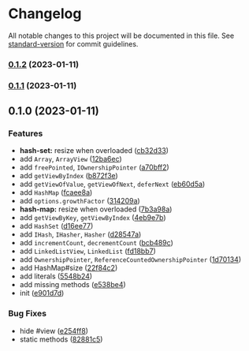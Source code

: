 # Changelog

All notable changes to this project will be documented in this file. See [standard-version](https://github.com/conventional-changelog/standard-version) for commit guidelines.

### [0.1.2](https://github.com/BlackGlory/buffer-structures/compare/v0.1.1...v0.1.2) (2023-01-11)

### [0.1.1](https://github.com/BlackGlory/buffer-structures/compare/v0.1.0...v0.1.1) (2023-01-11)

## 0.1.0 (2023-01-11)


### Features

* **hash-set:** resize when overloaded ([cb32d33](https://github.com/BlackGlory/buffer-structures/commit/cb32d3333f678389d6d22f4363e98e1d97548696))
* add `Array`, `ArrayView` ([12ba6ec](https://github.com/BlackGlory/buffer-structures/commit/12ba6ec9ce6796f111ccc564ed0bc692e09b1063))
* add `freePointed`, `IOwnershipPointer` ([a70bff2](https://github.com/BlackGlory/buffer-structures/commit/a70bff2c9ef737f1e4b30e82e7799937a13c9175))
* add `getViewByIndex` ([b872f3e](https://github.com/BlackGlory/buffer-structures/commit/b872f3eb09f0e27ad4f9d85331b71cefc84b5374))
* add `getViewOfValue`, `getViewOfNext`, `deferNext` ([eb60d5a](https://github.com/BlackGlory/buffer-structures/commit/eb60d5a03ec1d227193134d9458c79be4482e990))
* add `HashMap` ([fcaee8a](https://github.com/BlackGlory/buffer-structures/commit/fcaee8aa6db6e309075a3a2256ebfd874a9a6e6e))
* add `options.growthFactor` ([314209a](https://github.com/BlackGlory/buffer-structures/commit/314209a6a33ab81273f3d041a3bc5cee4c83020b))
* **hash-map:** resize when overloaded ([7b3a98a](https://github.com/BlackGlory/buffer-structures/commit/7b3a98ac425ab8986078c7f0e6bfc0c77258acd7))
* add `getViewByKey`, `getViewByIndex` ([4eb9e7b](https://github.com/BlackGlory/buffer-structures/commit/4eb9e7b63a5c085f0fd7734ba9975229ba559732))
* add `HashSet` ([d16ee77](https://github.com/BlackGlory/buffer-structures/commit/d16ee775c34604018af54eda5dcab59ab588244b))
* add `IHash`, `IHasher`, `Hasher` ([d28547a](https://github.com/BlackGlory/buffer-structures/commit/d28547a28d736028d9993e4afcf4d3388b4dd95c))
* add `incrementCount`, `decrementCount` ([bcb489c](https://github.com/BlackGlory/buffer-structures/commit/bcb489ca1b911be6a5901a0d5a5cff473f096e2a))
* add `LinkedListView`, `LinkedList` ([fd18bb7](https://github.com/BlackGlory/buffer-structures/commit/fd18bb79ba6ca0c317e3bdaf2fb9952c64e933b4))
* add `OwnershipPointer`, `ReferenceCountedOwnershipPointer` ([1d70134](https://github.com/BlackGlory/buffer-structures/commit/1d70134ebe01b151a729d02cccabd14049278b16))
* add HashMap#size ([22f84c2](https://github.com/BlackGlory/buffer-structures/commit/22f84c2901eccb3c3c28823492e743fdab4d7de2))
* add literals ([5548b24](https://github.com/BlackGlory/buffer-structures/commit/5548b244698498542ff5dd46c064056f1a479559))
* add missing methods ([e538be4](https://github.com/BlackGlory/buffer-structures/commit/e538be4f0d8103404a2a9abaec4a8042079ece80))
* init ([e901d7d](https://github.com/BlackGlory/buffer-structures/commit/e901d7d077cd246b2774dfc0422963bc8e57306a))


### Bug Fixes

* hide #view ([e254ff8](https://github.com/BlackGlory/buffer-structures/commit/e254ff8a08796d839f1b843f867dcb674f10cb62))
* static methods ([82881c5](https://github.com/BlackGlory/buffer-structures/commit/82881c59d7788407ef8596eec116baa8056a774d))

